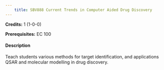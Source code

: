 ```yaml
---
    title: SBV888 Current Trends in Computer Aided Drug Discovery
---
```

**Credits:** 1 (1-0-0)



**Prerequisites:** EC 100

#### Description 
Teach students various methods for target identification, and applications QSAR and molecular modelling in drug discovery.
